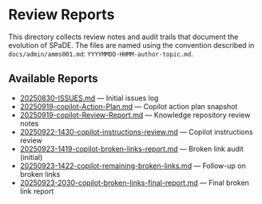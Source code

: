 # Review Reports

This directory collects review notes and audit trails that document the evolution of SPaDE. The files are named using the convention described in `docs/admin/amms001.md`: `YYYYMMDD-HHMM-author-topic.md`.

## Available Reports

- [20250830-ISSUES.md](20250830-ISSUES.md) — Initial issues log
- [20250919-copilot-Action-Plan.md](20250919-copilot-Action-Plan.md) — Copilot action plan snapshot
- [20250919-copilot-Review-Report.md](20250919-copilot-Review-Report.md) — Knowledge repository review notes
- [20250922-1430-copilot-instructions-review.md](20250922-1430-copilot-instructions-review.md) — Copilot instructions review
- [20250923-1419-copilot-broken-links-report.md](20250923-1419-copilot-broken-links-report.md) — Broken link audit (initial)
- [20250923-1422-copilot-remaining-broken-links.md](20250923-1422-copilot-remaining-broken-links.md) — Follow-up on broken links
- [20250923-2030-copilot-broken-links-final-report.md](20250923-2030-copilot-broken-links-final-report.md) — Final broken link report
